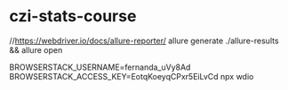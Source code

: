# czi-stats-course   
//https://webdriver.io/docs/allure-reporter/
allure generate ./allure-results && allure open

BROWSERSTACK_USERNAME=fernanda_uVy8Ad BROWSERSTACK_ACCESS_KEY=EotqKoeyqCPxr5EiLvCd npx wdio


